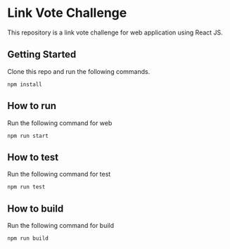 # Link Vote Challenge
This repository is a link vote challenge for web application using React JS.

## Getting Started
Clone this repo and run the following commands.
```
npm install
```

## How to run 
Run the following command for web
```
npm run start
```

## How to test
Run the following command for test
```
npm run test
```

## How to build
Run the following command for build
```
npm run build
```

